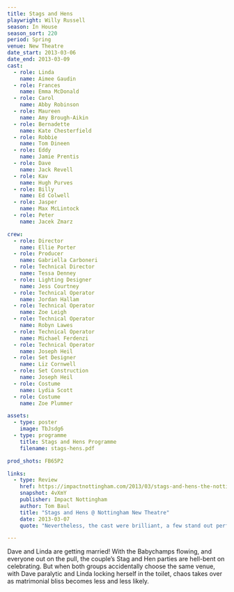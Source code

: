 ```yaml
---
title: Stags and Hens
playwright: Willy Russell
season: In House
season_sort: 220
period: Spring
venue: New Theatre
date_start: 2013-03-06
date_end: 2013-03-09
cast:
  - role: Linda
    name: Aimee Gaudin
  - role: Frances
    name: Emma McDonald
  - role: Carol
    name: Abby Robinson
  - role: Maureen
    name: Amy Brough-Aikin
  - role: Bernadette
    name: Kate Chesterfield
  - role: Robbie
    name: Tom Dineen
  - role: Eddy
    name: Jamie Prentis
  - role: Dave
    name: Jack Revell
  - role: Kav
    name: Hugh Purves
  - role: Billy
    name: Ed Colwell
  - role: Jasper
    name: Max McLintock
  - role: Peter
    name: Jacek Zmarz

crew:
  - role: Director
    name: Ellie Porter
  - role: Producer
    name: Gabriella Carboneri
  - role: Technical Director
    name: Tessa Denney
  - role: Lighting Designer
    name: Jess Courtney
  - role: Technical Operator
    name: Jordan Hallam
  - role: Technical Operator
    name: Zoe Leigh
  - role: Technical Operator
    name: Robyn Lawes
  - role: Technical Operator
    name: Michael Ferdenzi
  - role: Technical Operator
    name: Joseph Heil
  - role: Set Designer
    name: Liz Cornwell
  - role: Set Construction
    name: Joseph Heil
  - role: Costume
    name: Lydia Scott
  - role: Costume
    name: Zoe Plummer

assets:
  - type: poster
    image: TbJsdg6
  - type: programme
    title: Stags and Hens Programme
    filename: stags-hens.pdf

prod_shots: FB65P2

links:
  - type: Review
    href: https://impactnottingham.com/2013/03/stags-and-hens-the-nottingham-new-theatre/
    snapshot: 4vXmY
    publisher: Impact Nottingham
    author: Tom Baul
    title: "Stags and Hens @ Nottingham New Theatre"
    date: 2013-03-07
    quote: "Nevertheless, the cast were brilliant, a few stand out performances perhaps, but the cast as a whole were exceptional – there is no better example of this than the finale, which is hilarious, random, but above all, a perfect ending to a classic comedy. "

---
```


Dave and Linda are getting married! With the Babychamps flowing, and everyone out on the pull, the couple’s Stag and Hen parties are hell-bent on celebrating. But when both groups accidentally choose the same venue, with Dave paralytic and Linda locking herself in the toilet, chaos takes over as matrimonial bliss becomes less and less likely.
